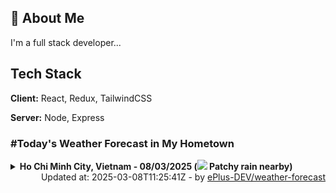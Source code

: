 ## 🚀 About Me
I'm a full stack developer...


## Tech Stack

**Client:** React, Redux, TailwindCSS

**Server:** Node, Express

### #Today's Weather Forecast in My Hometown



<details>
    <summary><b>Ho Chi Minh City, Vietnam - 08/03/2025 (<img src="https://cdn.weatherapi.com/weather/64x64/day/176.png" /> Patchy rain nearby)</b>
    </summary>

    
<table>
    <tr>
        <th>Hour</th>
        <td>00:00</td><td>01:00</td><td>02:00</td><td>03:00</td><td>04:00</td><td>05:00</td><td>06:00</td><td>07:00</td><td>08:00</td><td>09:00</td><td>10:00</td><td>11:00</td><td>12:00</td><td>13:00</td><td>14:00</td><td>15:00</td><td>16:00</td><td>17:00</td><td>18:00</td><td>19:00</td><td>20:00</td><td>21:00</td><td>22:00</td><td>23:00</td>
    </tr>
    <tr>
        <th>Weather</th>
        <td><img src="https://cdn.weatherapi.com/weather/64x64/night/116.png"></img></td><td><img src="https://cdn.weatherapi.com/weather/64x64/night/116.png"></img></td><td><img src="https://cdn.weatherapi.com/weather/64x64/night/113.png"></img></td><td><img src="https://cdn.weatherapi.com/weather/64x64/night/176.png"></img></td><td><img src="https://cdn.weatherapi.com/weather/64x64/night/113.png"></img></td><td><img src="https://cdn.weatherapi.com/weather/64x64/night/113.png"></img></td><td><img src="https://cdn.weatherapi.com/weather/64x64/night/113.png"></img></td><td><img src="https://cdn.weatherapi.com/weather/64x64/day/113.png"></img></td><td><img src="https://cdn.weatherapi.com/weather/64x64/day/113.png"></img></td><td><img src="https://cdn.weatherapi.com/weather/64x64/day/113.png"></img></td><td><img src="https://cdn.weatherapi.com/weather/64x64/day/116.png"></img></td><td><img src="https://cdn.weatherapi.com/weather/64x64/day/113.png"></img></td><td><img src="https://cdn.weatherapi.com/weather/64x64/day/116.png"></img></td><td><img src="https://cdn.weatherapi.com/weather/64x64/day/116.png"></img></td><td><img src="https://cdn.weatherapi.com/weather/64x64/day/116.png"></img></td><td><img src="https://cdn.weatherapi.com/weather/64x64/day/176.png"></img></td><td><img src="https://cdn.weatherapi.com/weather/64x64/day/116.png"></img></td><td><img src="https://cdn.weatherapi.com/weather/64x64/day/176.png"></img></td><td><img src="https://cdn.weatherapi.com/weather/64x64/night/116.png"></img></td><td><img src="https://cdn.weatherapi.com/weather/64x64/night/176.png"></img></td><td><img src="https://cdn.weatherapi.com/weather/64x64/night/116.png"></img></td><td><img src="https://cdn.weatherapi.com/weather/64x64/night/116.png"></img></td><td><img src="https://cdn.weatherapi.com/weather/64x64/night/116.png"></img></td><td><img src="https://cdn.weatherapi.com/weather/64x64/night/113.png"></img></td>
    </tr>
    <tr>
        <th>Condition</th>
        <td width="200px">Partly Cloudy </td><td width="200px">Partly Cloudy </td><td width="200px">Clear </td><td width="200px">Patchy rain nearby</td><td width="200px">Clear </td><td width="200px">Clear </td><td width="200px">Clear </td><td width="200px">Sunny</td><td width="200px">Sunny</td><td width="200px">Sunny</td><td width="200px">Partly Cloudy </td><td width="200px">Sunny</td><td width="200px">Partly Cloudy </td><td width="200px">Partly Cloudy </td><td width="200px">Partly Cloudy </td><td width="200px">Patchy rain nearby</td><td width="200px">Partly Cloudy </td><td width="200px">Patchy rain nearby</td><td width="200px">Partly cloudy</td><td width="200px">Patchy rain nearby</td><td width="200px">Partly Cloudy </td><td width="200px">Partly Cloudy </td><td width="200px">Partly Cloudy </td><td width="200px">Clear </td>
    </tr>
    <tr>
        <th>Temperature</th>
        <td>26.1 °C</td><td>25.8 °C</td><td>25 °C</td><td>24.7 °C</td><td>24.7 °C</td><td>24.6 °C</td><td>24.5 °C</td><td>25.4 °C</td><td>27.4 °C</td><td>29.5 °C</td><td>31.9 °C</td><td>33.7 °C</td><td>35 °C</td><td>35.9 °C</td><td>37 °C</td><td>35.6 °C</td><td>33.4 °C</td><td>32 °C</td><td>30 °C</td><td>28 °C</td><td>27.3 °C</td><td>27.3 °C</td><td>26.9 °C</td><td>26.5 °C</td>
    </tr>
    <tr>
        <th>Wind</th>
        <td>13.3 kph</td><td>14 kph</td><td>10.8 kph</td><td>7.9 kph</td><td>7.9 kph</td><td>7.6 kph</td><td>7.2 kph</td><td>7.2 kph</td><td>7.2 kph</td><td>6.8 kph</td><td>4.7 kph</td><td>4.3 kph</td><td>5 kph</td><td>5.8 kph</td><td>2.5 kph</td><td>10.1 kph</td><td>18.7 kph</td><td>22 kph</td><td>16.9 kph</td><td>16.2 kph</td><td>14 kph</td><td>9 kph</td><td>10.1 kph</td><td>7.9 kph</td>
    </tr>
</table>

</details>

<div align="right">
    Updated at: 2025-03-08T11:25:41Z - by <a target="_blank"
        href="https://github.com/ePlus-DEV/weather-forecast">ePlus-DEV/weather-forecast</a>
</div>